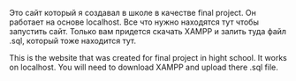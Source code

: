 Это сайт который я создавал в школе в качестве final project. Он работает на основе localhost. Все что нужно находятся тут чтобы запустить сайт. Только вам придется скачать XAMPP и залить туда файл .sql, который тоже находится тут.



This is the website that was created for final project in hight school. It works on localhost. You will need to download XAMPP and upload there .sql file.
